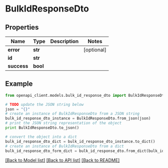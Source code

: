 # BulkIdResponseDto


## Properties
Name | Type | Description | Notes
------------ | ------------- | ------------- | -------------
**error** | **str** |  | [optional] 
**id** | **str** |  | 
**success** | **bool** |  | 

## Example

```python
from openapi_client.models.bulk_id_response_dto import BulkIdResponseDto

# TODO update the JSON string below
json = "{}"
# create an instance of BulkIdResponseDto from a JSON string
bulk_id_response_dto_instance = BulkIdResponseDto.from_json(json)
# print the JSON string representation of the object
print BulkIdResponseDto.to_json()

# convert the object into a dict
bulk_id_response_dto_dict = bulk_id_response_dto_instance.to_dict()
# create an instance of BulkIdResponseDto from a dict
bulk_id_response_dto_form_dict = bulk_id_response_dto.from_dict(bulk_id_response_dto_dict)
```
[[Back to Model list]](../README.md#documentation-for-models) [[Back to API list]](../README.md#documentation-for-api-endpoints) [[Back to README]](../README.md)


